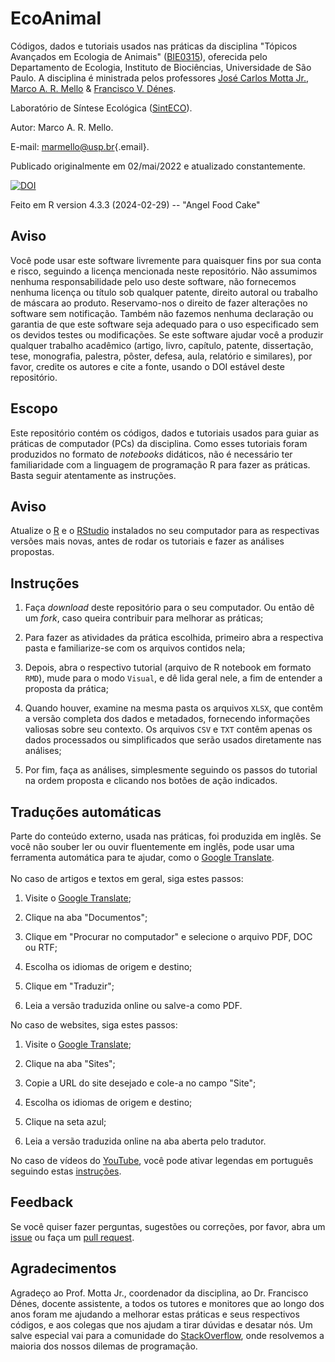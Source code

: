 # EcoAnimal

Códigos, dados e tutoriais usados nas práticas da disciplina "Tópicos Avançados em Ecologia de Animais" ([BIE0315](https://uspdigital.usp.br/jupiterweb/obterDisciplina?nomdis=&sgldis=bie0315)), oferecida pelo Departamento de Ecologia, Instituto de Biociências, Universidade de São Paulo. A disciplina é ministrada pelos professores [José Carlos Motta Jr.](https://bv.fapesp.br/pt/pesquisador/6205/jose-carlos-motta-junior/), [Marco A. R. Mello](https://marcomellolab.wordpress.com) & [Francisco V. Dénes](https://bv.fapesp.br/pt/pesquisador/61270/francisco-voeroes-denes/).

Laboratório de Síntese Ecológica ([SintECO](https://marcomellolab.wordpress.com)).

Autor: Marco A. R. Mello.

E-mail: [marmello\@usp.br](mailto:marmello@usp.br){.email}.

Publicado originalmente em 02/mai/2022 e atualizado constantemente.

[![DOI](https://zenodo.org/badge/DOI/10.5281/zenodo.6612077.svg)](https://doi.org/10.5281/zenodo.6612077)

Feito em R version 4.3.3 (2024-02-29) -- "Angel Food Cake"

## Aviso

Você pode usar este software livremente para quaisquer fins por sua conta e risco, seguindo a licença mencionada neste repositório. Não assumimos nenhuma responsabilidade pelo uso deste software, não fornecemos nenhuma licença ou título sob qualquer patente, direito autoral ou trabalho de máscara ao produto. Reservamo-nos o direito de fazer alterações no software sem notificação. Também não fazemos nenhuma declaração ou garantia de que este software seja adequado para o uso especificado sem os devidos testes ou modificações. Se este software ajudar você a produzir qualquer trabalho acadêmico (artigo, livro, capítulo, patente, dissertação, tese, monografia, palestra, pôster, defesa, aula, relatório e similares), por favor, credite os autores e cite a fonte, usando o DOI estável deste repositório.

## Escopo

Este repositório contém os códigos, dados e tutoriais usados para guiar as práticas de computador (PCs) da disciplina. Como esses tutoriais foram produzidos no formato de *notebooks* didáticos, não é necessário ter familiaridade com a linguagem de programação R para fazer as práticas. Basta seguir atentamente as instruções.

## Aviso

Atualize o [R](https://www.r-project.org) e o [RStudio](https://posit.co) instalados no seu computador para as respectivas versões mais novas, antes de rodar os tutoriais e fazer as análises propostas.

## Instruções

1.  Faça *download* deste repositório para o seu computador. Ou então dê um *fork*, caso queira contribuir para melhorar as práticas;

2.  Para fazer as atividades da prática escolhida, primeiro abra a respectiva pasta e familiarize-se com os arquivos contidos nela;

3.  Depois, abra o respectivo tutorial (arquivo de R notebook em formato `RMD`), mude para o modo `Visual`, e dê lida geral nele, a fim de entender a proposta da prática;

4.  Quando houver, examine na mesma pasta os arquivos `XLSX`, que contêm a versão completa dos dados e metadados, fornecendo informações valiosas sobre seu contexto. Os arquivos `CSV` e `TXT` contêm apenas os dados processados ou simplificados que serão usados diretamente nas análises;

5.  Por fim, faça as análises, simplesmente seguindo os passos do tutorial na ordem proposta e clicando nos botões de ação indicados.

## Traduções automáticas

Parte do conteúdo externo, usada nas práticas, foi produzida em inglês. Se você não souber ler ou ouvir fluentemente em inglês, pode usar uma ferramenta automática para te ajudar, como o [Google Translate](https://translate.google.com).\
\
No caso de artigos e textos em geral, siga estes passos:

1.  Visite o [Google Translate](https://translate.google.com);

2.  Clique na aba "Documentos";

3.  Clique em "Procurar no computador" e selecione o arquivo PDF, DOC ou RTF;

4.  Escolha os idiomas de origem e destino;

5.  Clique em "Traduzir";

6.  Leia a versão traduzida online ou salve-a como PDF.

No caso de websites, siga estes passos:

1.  Visite o [Google Translate](https://translate.google.com);

2.  Clique na aba "Sites";

3.  Copie a URL do site desejado e cole-a no campo "Site";

4.  Escolha os idiomas de origem e destino;

5.  Clique na seta azul;

6.  Leia a versão traduzida online na aba aberta pelo tradutor.

No caso de vídeos do [YouTube](https://www.youtube.com), você pode ativar legendas em português seguindo estas [instruções](https://support.google.com/youtube/answer/100078?hl=pt-BR&co=GENIE.Platform%3DDesktop).

## Feedback

Se você quiser fazer perguntas, sugestões ou correções, por favor, abra um [issue](https://github.com/marmello77/EcoAnimal/issues) ou faça um [pull request](https://github.com/marmello77/EcoAnimal/pulls).

## Agradecimentos

Agradeço ao Prof. Motta Jr., coordenador da disciplina, ao Dr. Francisco Dénes, docente assistente, a todos os tutores e monitores que ao longo dos anos foram me ajudando a melhorar estas práticas e seus respectivos códigos, e aos colegas que nos ajudam a tirar dúvidas e desatar nós. Um salve especial vai para a comunidade do [StackOverflow](https://stackoverflow.com), onde resolvemos a maioria dos nossos dilemas de programação.
